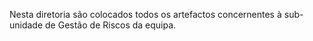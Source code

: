 Nesta diretoria são colocados todos os artefactos concernentes à sub-unidade de Gestão de Riscos da equipa.
